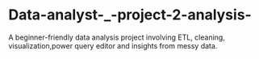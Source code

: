 # Data-analyst-_-project-2-analysis-
A beginner-friendly data analysis project involving ETL, cleaning, visualization,power query editor and insights from messy data.
